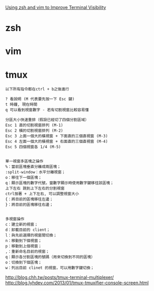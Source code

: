 [Using zsh and vim to Improve Terminal Visibility](http://mayurrokade.com/blog/using-zsh-and-vim-to-improve-terminal-visibility/)



# zsh



# vim



# tmux

```
以下所有指令都在ctrl + b之後進行

? 看說明 (M 代表要先按一下 Esc 鍵)
t 時鐘, 現在時間
q 可以看到視窗數字 - 若有切割視窗比較容易懂

分區大小快速重排（假設已經切了四個分割區域）
Esc 1 直的切割視窗排列 (M-1)
Esc 2 橫的切割視窗排列 (M-2)
Esc 3 上面一個大的橫視窗 + 下面直的三個直視窗 (M-3)
Esc 4 左面一個大的橫視窗 + 右面直的三個直視窗 (M-4)
Esc 5 四個視窗各 1/4 (M-5)


單一視窗多區塊之操作
%：當前區塊垂直分離成兩區塊；
:split-window：水平分離視窗；
o：移往下一個區塊；
q：顯示區塊的數字代號，當數字顯示時使用數字鍵移往該區塊；
上下左右 跳到上下左右的分割視窗
ctrl按著 + 上下左右, 可以調整視窗大小
{：將目前的區塊移往左邊；
}：將目前的區塊移往右邊；


多視窗操作
c：建立新的視窗；
d：卸載目前的 client；
l：與先前選擇的視窗間切換；
n：移動到下個視窗；
p：移動到上個視窗；
,：重新命名目前的視窗；
q：顯示各分割區塊的號碼（用來切換到不同的區塊）
o：切換到下個區塊；
w：列出目前 clinet 的視窗，可以用數字鍵切換；
```

http://blog.chh.tw/posts/tmux-terminal-multiplexer/
http://blog.lyhdev.com/2013/01/tmux-tmuxifier-console-screen.html




